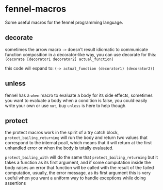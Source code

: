 # fennel-macros
Some useful macros for the fennel programming language.


## decorate
sometimes the arrow macro `->` doesn't result idiomatic to communicate
function composition in a decorator-like way, you can use decorate
for this:
`(decorate [decorator1 decorator2] actual_function)`

this code will expand to:
`(-> actual_function (decorator1) (decorator2))`


## unless
fennel has a `when` macro to evaluate a body for its side effects,
sometimes you want to evaluate a body when a condition is false, you could
easily write your own or use `not`, buy `unless` is here to help though.


## protect
the protect macros work in the spirit of a try catch block, `protect_bailing_returning`
will run the body and return two values that correspond to the internal pcall, which means
that it will return at the first unhandled error or when the body is totally evaluated.

`protect_bailing_with` will do the same that `protect_bailing_returning` but it takes
a function as its first argument, and if some computation inside the body raises an error
that function will be called with the result of the failed computation, usually, the error message, as
its first argument this is very useful when you want a uniform way to handle exceptions while doing assertions
